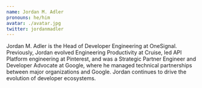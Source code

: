 ```yaml
---
name: Jordan M. Adler
pronouns: he/him
avatar: ./avatar.jpg
twitter: jordanmadler
---
```


Jordan M. Adler is the Head of Developer Engineering at OneSignal. Previously, Jordan evolved Engineering Productivity at Cruise, led API Platform engineering at Pinterest, and was a Strategic Partner Engineer and Developer Advocate at Google, where he managed technical partnerships between major organizations and Google. Jordan continues to drive the evolution of developer ecosystems.
